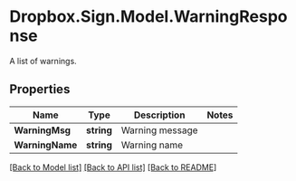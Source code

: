 # Dropbox.Sign.Model.WarningResponse
A list of warnings.

## Properties

Name | Type | Description | Notes
------------ | ------------- | ------------- | -------------
**WarningMsg** | **string** |  Warning message  | 
**WarningName** | **string** |  Warning name  | 

[[Back to Model list]](../README.md#documentation-for-models) [[Back to API list]](../README.md#documentation-for-api-endpoints) [[Back to README]](../README.md)

